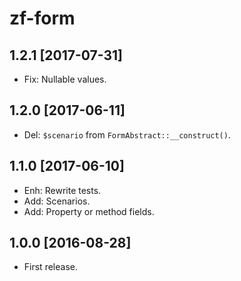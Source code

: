 zf-form
=======

1.2.1 [2017-07-31]
------------------

- Fix: Nullable values.

1.2.0 [2017-06-11]
------------------

- Del: `$scenario` from `FormAbstract::__construct()`.

1.1.0 [2017-06-10]
------------------

- Enh: Rewrite tests.
- Add: Scenarios.
- Add: Property or method fields.

1.0.0 [2016-08-28]
------------------

- First release.
